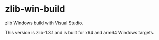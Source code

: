 # zlib-win-build

zlib Windows build with Visual Studio.

This version is zlib-1.3.1 and is built for x64 and arm64 Windows targets.
